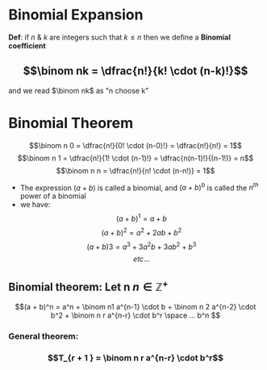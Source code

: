 # Binomial Expansion
**Def**: if $n$ & $k$ are integers such that $k \le n$ then we define a **Binomial coefficient**
## $$\binom nk = \dfrac{n!}{k! \cdot (n-k)!}$$
and we read $\binom nk$ as "n choose k"
# Binomial Theorem
$$\binom n 0 = \dfrac{n!}{0! \cdot (n-0)!} = \dfrac{n!}{n!} = 1$$
$$\binom n 1  = \dfrac{n!}{1! \cdot (n-1)!} = \dfrac{n(n-1)!}{(n-1!)} = n$$
$$\binom n n  = \dfrac{n!}{n! \cdot (n-n!)} = 1$$
- The expression $(a+b)$ is called a binomial, and $(a+b)^b$ is called the $n^{th}$ power of a binomial
- we have: 
$$(a +b)^1 = a + b$$
$$(a + b)^2 = a^2 + 2ab + b^2$$
$$(a+b)3 = a^3 + 3a^2b + 3ab^2 + b^3 $$
$$etc...$$
## Binomial theorem: Let n $n \in \mathbb{Z}^+$
$$(a + b)^n = a^n + \binom n1 a^{n-1} \cdot b + \binom n 2 a^{n-2} \cdot b^2 + \binom n r a^{n-r} \cdot b^r \space ... b^n $$
### General theorem: 
### $$T_{r + 1 } = \binom n r a^{n-r} \cdot b^r$$
